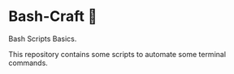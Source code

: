 # Bash-Craft 🚀
Bash Scripts Basics.

This repository contains some scripts to automate some terminal commands.
